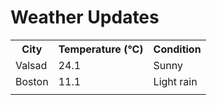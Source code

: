 # Weather Updates

<!-- WEATHER-UPDATE-START -->
<table><tr><th>City</th><th>Temperature (°C)</th><th>Condition</th></tr><tr><td>Valsad</td><td>24.1</td><td>Sunny</td></tr><tr><td>Boston</td><td>11.1</td><td>Light rain</td></tr><tr><td></td><td></td><td></td></tr></table>
<!-- WEATHER-UPDATE-END -->
